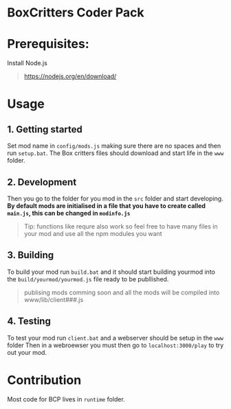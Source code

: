 # BoxCritters Coder Pack

# Prerequisites:
Install Node.js
> https://nodejs.org/en/download/
# Usage
## 1. Getting started 
Set mod name in `config/mods.js` making sure there are no spaces
and then run `setup.bat`.
The Box critters files should download and start life in the `www` folder.

## 2. Development
Then you go to the folder for you mod in the `src` folder and start developing. **By default mods are initialised in a file that you have to create called `main.js`, this can be changed in `modinfo.js`**
 > Tip: functions like requre also work so feel free to have many files in your mod and use all the npm modules you want
 
 ## 3. Building
 To build your mod run `build.bat`
 and it should start building yourmod into the `build/yourmod/yourmod.js` file ready to be publlished.
 > publising mods comming soon
 and all the mods will be compiled into www/lib/client###.js
 ## 4. Testing
 To test your mod run `client.bat` and a webserver should be setup in the `www` folder 
 Then in a webroewser you must then go to `localhost:3000/play` to try out your mod.

# Contribution
Most code for BCP lives in `runtime` folder.
